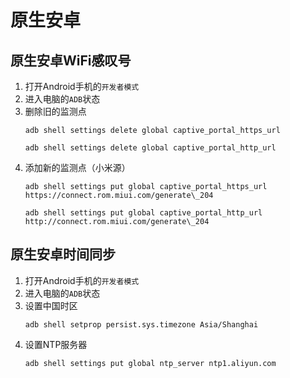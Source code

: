 # 原生安卓

## 原生安卓WiFi感叹号

1. 打开Android手机的```开发者模式```
2. 进入电脑的```ADB```状态
3. 删除旧的监测点
   ```shell
   adb shell settings delete global captive_portal_https_url
   ```
   ```shell
   adb shell settings delete global captive_portal_http_url
   ```
4. 添加新的监测点（小米源）
   ```shell
   adb shell settings put global captive_portal_https_url https://connect.rom.miui.com/generate\_204
   ```
   ```shell
   adb shell settings put global captive_portal_http_url http://connect.rom.miui.com/generate\_204
   ```

## 原生安卓时间同步

1. 打开Android手机的```开发者模式```
2. 进入电脑的```ADB```状态
3. 设置中国时区
   ```shell
   adb shell setprop persist.sys.timezone Asia/Shanghai
   ```
4. 设置NTP服务器
   ```shell
   adb shell settings put global ntp_server ntp1.aliyun.com
   ```